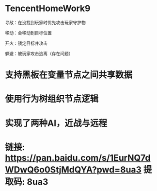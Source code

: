 # TencentHomeWork9

寻敌：在没找到玩家时优先攻击玩家守护物

移动：会移动到目标位置

开火：锁定目标并攻击

躲避：被玩家攻击逃离（存在问题）

# 支持黑板在变量节点之间共享数据

# 使用行为树组织节点逻辑

# 实现了两种AI，近战与远程

# 链接: https://pan.baidu.com/s/1EurNQ7dWDwQ6o0StjMdQYA?pwd=8ua3 提取码: 8ua3

